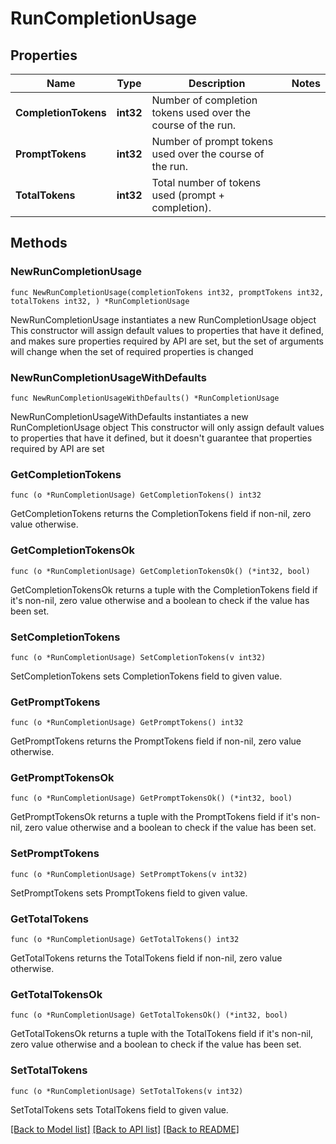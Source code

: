 # RunCompletionUsage

## Properties

Name | Type | Description | Notes
------------ | ------------- | ------------- | -------------
**CompletionTokens** | **int32** | Number of completion tokens used over the course of the run. | 
**PromptTokens** | **int32** | Number of prompt tokens used over the course of the run. | 
**TotalTokens** | **int32** | Total number of tokens used (prompt + completion). | 

## Methods

### NewRunCompletionUsage

`func NewRunCompletionUsage(completionTokens int32, promptTokens int32, totalTokens int32, ) *RunCompletionUsage`

NewRunCompletionUsage instantiates a new RunCompletionUsage object
This constructor will assign default values to properties that have it defined,
and makes sure properties required by API are set, but the set of arguments
will change when the set of required properties is changed

### NewRunCompletionUsageWithDefaults

`func NewRunCompletionUsageWithDefaults() *RunCompletionUsage`

NewRunCompletionUsageWithDefaults instantiates a new RunCompletionUsage object
This constructor will only assign default values to properties that have it defined,
but it doesn't guarantee that properties required by API are set

### GetCompletionTokens

`func (o *RunCompletionUsage) GetCompletionTokens() int32`

GetCompletionTokens returns the CompletionTokens field if non-nil, zero value otherwise.

### GetCompletionTokensOk

`func (o *RunCompletionUsage) GetCompletionTokensOk() (*int32, bool)`

GetCompletionTokensOk returns a tuple with the CompletionTokens field if it's non-nil, zero value otherwise
and a boolean to check if the value has been set.

### SetCompletionTokens

`func (o *RunCompletionUsage) SetCompletionTokens(v int32)`

SetCompletionTokens sets CompletionTokens field to given value.


### GetPromptTokens

`func (o *RunCompletionUsage) GetPromptTokens() int32`

GetPromptTokens returns the PromptTokens field if non-nil, zero value otherwise.

### GetPromptTokensOk

`func (o *RunCompletionUsage) GetPromptTokensOk() (*int32, bool)`

GetPromptTokensOk returns a tuple with the PromptTokens field if it's non-nil, zero value otherwise
and a boolean to check if the value has been set.

### SetPromptTokens

`func (o *RunCompletionUsage) SetPromptTokens(v int32)`

SetPromptTokens sets PromptTokens field to given value.


### GetTotalTokens

`func (o *RunCompletionUsage) GetTotalTokens() int32`

GetTotalTokens returns the TotalTokens field if non-nil, zero value otherwise.

### GetTotalTokensOk

`func (o *RunCompletionUsage) GetTotalTokensOk() (*int32, bool)`

GetTotalTokensOk returns a tuple with the TotalTokens field if it's non-nil, zero value otherwise
and a boolean to check if the value has been set.

### SetTotalTokens

`func (o *RunCompletionUsage) SetTotalTokens(v int32)`

SetTotalTokens sets TotalTokens field to given value.



[[Back to Model list]](../README.md#documentation-for-models) [[Back to API list]](../README.md#documentation-for-api-endpoints) [[Back to README]](../README.md)



